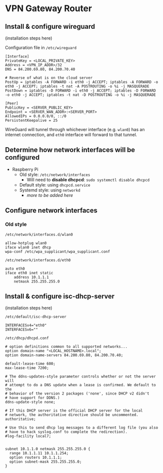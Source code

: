 # VPN Gateway Router

## Install & configure wireguard

(installation steps here)

Configuration file in `/etc/wireguard`

```
[Interface]
PrivateKey = <LOCAL_PRIVATE_KEY>
Address = <VPN_IP_ADDR>/32
DNS = 84.200.69.80, 84.200.70.40

# Reverse of what is on the cloud server
PostUp = iptables -A FORWARD -i eth0 -j ACCEPT; iptables -A FORWARD -o eth0 -j ACCEPT; iptables -t nat -A POSTROUTING -o %i -j MASQUERADE
PostDown = iptables -D FORWARD -i eth0 -j ACCEPT; iptables -D FORWARD -o eth0 -j ACCEPT; iptables -t nat -D POSTROUTING -o %i -j MASQUERADE

[Peer]
PublicKey = <SERVER_PUBLIC_KEY>
Endpoint = <SERVER_WAN_ADDR>:<SERVER_PORT>
AllowedIPs = 0.0.0.0/0, ::/0
PersistentKeepalive = 25

```

WireGuard will tunnel through whichever interface (e.g. `wlan0`) has an internet connection, and `eth0` interface will forward to that tunnel.


## Determine how network interfaces will be configured
- Raspberry Pi
	- Old style: `/etc/network/interfaces`
		- Will need to **disable dhcpcd**: `sudo systemctl disable dhcpcd`
	- Default style: using `dhcpcd.service`
	- Systemd style: using `networkd`
		- *more to be added here*

## Configure network interfaces
### Old style

`/etc/network/interfaces.d/wlan0`


```
allow-hotplug wlan0
iface wlan0 inet dhcp
wpa-conf /etc/wpa_supplicant/wpa_supplicant.conf

```

`/etc/network/interfaces.d/eth0`


```
auto eth0
iface eth0 inet static
    address 10.1.1.1
    netmask 255.255.255.0

```

## Install & configure isc-dhcp-server

(installation steps here)

`/etc/default/isc-dhcp-server`

```
INTERFACESv4="eth0"
INTERFACESv6=""

```

`/etc/dhcp/dhcpd.conf `

```
# option definitions common to all supported networks...
option domain-name "<LOCAL_HOSTNAME>.local";
option domain-name-servers 84.200.69.80, 84.200.70.40;

default-lease-time 600;
max-lease-time 7200;

# The ddns-updates-style parameter controls whether or not the server will
# attempt to do a DNS update when a lease is confirmed. We default to the
# behavior of the version 2 packages ('none', since DHCP v2 didn't
# have support for DDNS.)
ddns-update-style none;

# If this DHCP server is the official DHCP server for the local
# network, the authoritative directive should be uncommented.
authoritative;

# Use this to send dhcp log messages to a different log file (you also
# have to hack syslog.conf to complete the redirection).
#log-facility local7;


subnet 10.1.1.0 netmask 255.255.255.0 {
  range 10.1.1.11 10.1.1.254;
  option routers 10.1.1.1;
  option subnet-mask 255.255.255.0;
}

```

